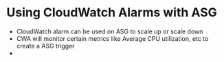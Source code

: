 
# Using CloudWatch Alarms with ASG

- CloudWatch alarm can be used on ASG to scale up or scale down
- CWA will monitor certain metrics like Average CPU utilization, etc to create a ASG trigger
- 